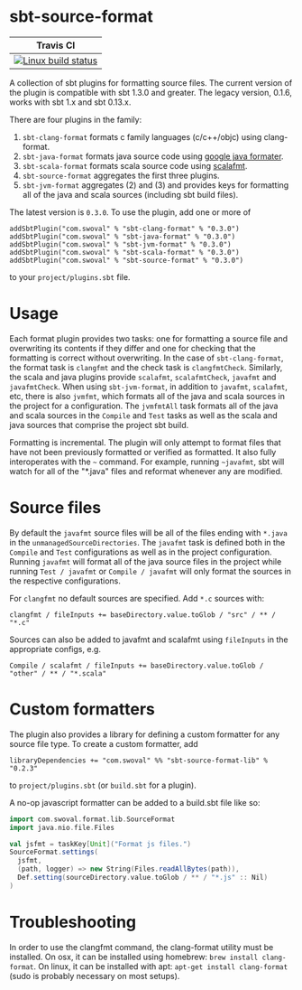 sbt-source-format
===

| Travis CI |
|-----------|
|[ ![Linux build status][1]][2] |

[1]: https://travis-ci.org/swoval/sbt-source-format.svg?branch=master
[2]: https://travis-ci.org/swoval/sbt-source-format

A collection of sbt plugins for formatting source files. The
current version of the plugin is compatible with sbt 1.3.0 and greater. The
legacy version, 0.1.6, works with sbt 1.x and sbt 0.13.x.

There are four plugins in the family:

1. `sbt-clang-format` formats c family languages (c/c++/objc) using
clang-format.
2. `sbt-java-format` formats java source code using [google java formater](
    https://github.com/google/google-java-format).
3. `sbt-scala-format` formats scala source code using [scalafmt](
https://scalameta.org/scalafmt/).
4. `sbt-source-format` aggregates the first three plugins.
5. `sbt-jvm-format` aggregates (2) and (3) and provides keys for formatting all
of the java and scala sources (including sbt build files).

The latest version is `0.3.0`. To use the plugin, add one or more of
```
addSbtPlugin("com.swoval" % "sbt-clang-format" % "0.3.0")
addSbtPlugin("com.swoval" % "sbt-java-format" % "0.3.0")
addSbtPlugin("com.swoval" % "sbt-jvm-format" % "0.3.0")
addSbtPlugin("com.swoval" % "sbt-scala-format" % "0.3.0")
addSbtPlugin("com.swoval" % "sbt-source-format" % "0.3.0")
```
to your `project/plugins.sbt` file.

Usage
==
Each format plugin provides two tasks: one for formatting a source file
and overwriting its contents if they differ and one for checking that the
formatting is correct without overwriting. In the case of `sbt-clang-format`,
the format task is `clangfmt` and the check task is `clangfmtCheck`. Similarly,
the scala and java plugins provide `scalafmt`, `scalafmtCheck`, `javafmt` and
`javafmtCheck`. When using `sbt-jvm-format`, in addition to `javafmt`,
`scalafmt`, etc, there is also `jvmfmt`, which formats all of the java and scala
sources in the project for a configuration. The `jvmfmtAll` task formats all of
the java and scala sources in the `Compile` and `Test` tasks as well as the
scala and java sources that comprise the project sbt build.

Formatting is incremental. The plugin will only attempt to format files that
have not been previously formatted or verified as formatted. It also fully
interoperates with the `~` command. For example, running `~javafmt`, sbt will
watch for all of the "*.java" files and reformat whenever any are modified.

Source files
==
By default the `javafmt` source files will be all of the files ending with
`*.java` in the `unmanagedSourceDirectories`. The `javafmt` task is defined both
in the `Compile` and `Test` configurations as well as in the project
configuration.  Running `javafmt` will format all of the java source files in
the project while running `Test / javafmt` or `Compile / javafmt` will only
format the sources in the respective configurations.

For `clangfmt` no default sources are specified. Add `*.c` sources with:
```
clangfmt / fileInputs += baseDirectory.value.toGlob / "src" / ** / "*.c"
```
Sources can also be added to javafmt and scalafmt using `fileInputs` in
the appropriate configs, e.g.
```
Compile / scalafmt / fileInputs += baseDirectory.value.toGlob / "other" / ** / "*.scala"
```

Custom formatters
==
The plugin also provides a library for defining a custom formatter for any
source file type. To create a custom formatter, add
```
libraryDependencies += "com.swoval" %% "sbt-source-format-lib" % "0.2.3"
``` 
to `project/plugins.sbt` (or `build.sbt` for a plugin).

A no-op javascript formatter can be added to a build.sbt file like so:
```scala
import com.swoval.format.lib.SourceFormat
import java.nio.file.Files

val jsfmt = taskKey[Unit]("Format js files.")
SourceFormat.settings(
  jsfmt,
  (path, logger) => new String(Files.readAllBytes(path)),
  Def.setting(sourceDirectory.value.toGlob / ** / "*.js" :: Nil)
)
```

Troubleshooting
==

In order to use the clangfmt command, the clang-format utility must be
installed. On osx, it can be installed using homebrew: `brew install
clang-format`. On linux, it can be installed with apt: `apt-get install
clang-format` (sudo is probably necessary on most setups).

